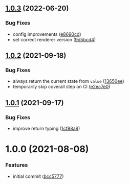 ## [1.0.3](https://github.com/welingtonms/use-value/compare/v1.0.2...v1.0.3) (2022-06-20)


### Bug Fixes

* config improvements ([e8690cd](https://github.com/welingtonms/use-value/commit/e8690cd0871669ffe5ee9751beb34c143fdc9069))
* set correct renderer version ([9d5bcd4](https://github.com/welingtonms/use-value/commit/9d5bcd4451d4ea3f1a799895773350223adced06))

## [1.0.2](https://github.com/cheesebit/use-value/compare/v1.0.1...v1.0.2) (2021-09-18)


### Bug Fixes

* always return the current state from `value` ([13650ee](https://github.com/cheesebit/use-value/commit/13650ee8d7c7d08dbd7a4ae223bd3869c338c682))
* temporarily skip coverall step on CI ([e2ec7e0](https://github.com/cheesebit/use-value/commit/e2ec7e08ffd57b2df7b29f69cc043269d43ca7c7))

## [1.0.1](https://github.com/cheesebit/use-value/compare/v1.0.0...v1.0.1) (2021-09-17)


### Bug Fixes

* improve return typing ([1cf88a8](https://github.com/cheesebit/use-value/commit/1cf88a8fce9b2234abfbab26ced8b1bba5a9f49e))

# 1.0.0 (2021-08-08)


### Features

* initial commit ([bcc5777](https://github.com/cheesebit/use-value/commit/bcc5777e30353664f1cc9b5cbfedf49e3cf19c89))

